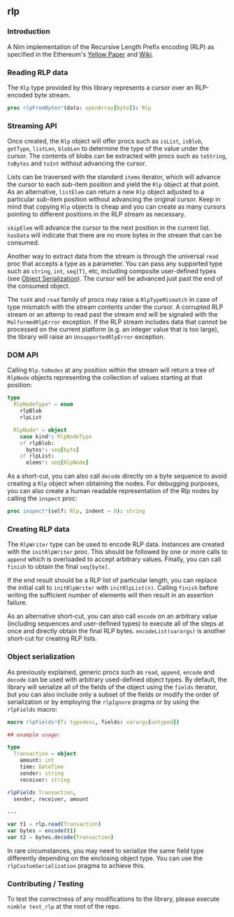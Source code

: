 ## rlp

### Introduction

A Nim implementation of the Recursive Length Prefix encoding (RLP) as specified
in the Ethereum's [Yellow Paper](https://ethereum.github.io/yellowpaper/paper.pdf)
and [Wiki](https://github.com/ethereum/wiki/wiki/RLP).


### Reading RLP data

The `Rlp` type provided by this library represents a cursor over an RLP-encoded
byte stream.
``` nim
proc rlpFromBytes*(data: openArray[byte]): Rlp
```

### Streaming API

Once created, the `Rlp` object will offer procs such as `isList`, `isBlob`,
`getType`, `listLen`, `blobLen` to determine the type of the value under
the cursor. The contents of blobs can be extracted with procs such as
`toString`, `toBytes` and `toInt` without advancing the cursor.

Lists can be traversed with the standard `items` iterator, which will advance
the cursor to each sub-item position and yield the `Rlp` object at that point.
As an alternative, `listElem` can return a new `Rlp` object adjusted to a
particular sub-item position without advancing the original cursor.
Keep in mind that copying `Rlp` objects is cheap and you can create as many
cursors pointing to different positions in the RLP stream as necessary.

`skipElem` will advance the cursor to the next position in the current list.
`hasData` will indicate that there are no more bytes in the stream that can
be consumed.

Another way to extract data from the stream is through the universal `read`
proc that accepts a type as a parameter. You can pass any supported type
such as `string`, `int`, `seq[T]`, etc, including composite user-defined
types (see [Object Serialization](#object-serialization)). The cursor
will be advanced just past the end of the consumed object.

The `toXX` and `read` family of procs may raise a `RlpTypeMismatch` in case
of type mismatch with the stream contents under the cursor. A corrupted
RLP stream or an attemp to read past the stream end will be signaled
with the `MalformedRlpError` exception. If the RLP stream includes data
that cannot be processed on the current platform (e.g. an integer value
that is too large), the library will raise an `UnsupportedRlpError` exception.

### DOM API

Calling `Rlp.toNodes` at any position within the stream will return a tree
of `RlpNode` objects representing the collection of values starting at that
position:

``` nim
type
  RlpNodeType* = enum
    rlpBlob
    rlpList

  RlpNode* = object
    case kind*: RlpNodeType
    of rlpBlob:
      bytes*: seq[byte]
    of rlpList:
      elems*: seq[RlpNode]
```

As a short-cut, you can also call `decode` directly on a byte sequence to
avoid creating a `Rlp` object when obtaining the nodes.
For debugging purposes, you can also create a human readable representation
of the Rlp nodes by calling the `inspect` proc:

``` nim
proc inspect*(self: Rlp, indent = 0): string
```

### Creating RLP data

The `RlpWriter` type can be used to encode RLP data. Instances are created
with the `initRlpWriter` proc. This should be followed by one or more calls
to `append` which is overloaded to accept arbitrary values. Finally, you can
call `finish` to obtain the final `seq[byte]`.

If the end result should be a RLP list of particular length, you can replace
the initial call to `initRlpWriter` with `initRlpList(n)`. Calling `finish`
before writing the sufficient number of elements will then result in an assertion failure.

As an alternative short-cut, you can also call `encode` on an arbitrary value
(including sequences and user-defined types) to execute all of the steps at
once and directly obtain the final RLP bytes. `encodeList(varargs)` is another
short-cut for creating RLP lists.

### Object serialization

As previously explained, generic procs such as `read`, `append`, `encode` and
`decode` can be used with arbitrary used-defined object types. By default, the
library will serialize all of the fields of the object using the `fields`
iterator, but you can also include only a subset of the fields or modify the
order of serialization or by employing the `rlpIgnore` pragma or by using the
`rlpFields` macro:

``` nim
macro rlpFields*(T: typedesc, fields: varargs[untyped])

## example usage:

type
  Transaction = object
    amount: int
    time: DateTime
    sender: string
    receiver: string

rlpFields Transaction,
  sender, receiver, amount

...

var t1 = rlp.read(Transaction)
var bytes = encode(t1)
var t2 = bytes.decode(Transaction)
```

In rare circumstances, you may need to serialize the same field type
differently depending on the enclosing object type. You can use the
`rlpCustomSerialization` pragma to achieve this.

### Contributing / Testing

To test the correctness of any modifications to the library, please execute
`nimble test_rlp` at the root of the repo.


